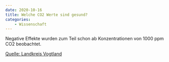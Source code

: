 ```yaml
---
date: 2020-10-16
title: Welche CO2 Werte sind gesund?
categories:
    - Wissenschaft
---
```

Negative Effekte wurden zum Teil schon ab Konzentrationen von 1000 ppm CO2 beobachtet.

[Quelle: Landkreis Vogtland](https://www.vogtlandkreis.de/B%C3%BCrgerservice-und-Verwaltung/Themen/Gesundheit-und-Soziales/Gesund-leben/index.php?&NavID=2752.178&object=tx,2752.2&ModID=10&FID=2752.1403.1&kat=&ort=0&call=0&sfwort=0&La=1)
